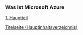 ### Was ist Microsoft Azure


[1. Hauptteil](./README.md)

[Titelseite (Hauptinhaltsverzeichnis)](../README.md)
